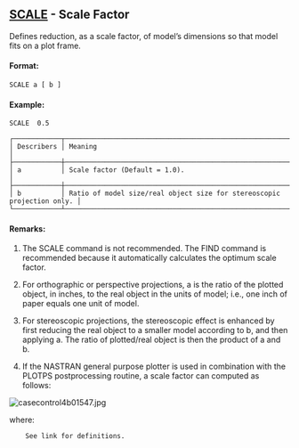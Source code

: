 ## [SCALE](https://nexus.hexagon.com/documentationcenter/bundle/MSC_Nastran_2022.4/page/Nastran_Combined_Book/qrg/casecontrol4b/TOC.SCALE.xhtml) - Scale Factor

Defines reduction, as a scale factor, of model’s dimensions so that model fits on a plot frame.

#### Format:

```nastran
SCALE a [ b ]
```

#### Example:

```nastran
SCALE  0.5
```

```text
┌────────────┬────────────────────────────────────────────────────────────────────────┐
│ Describers │ Meaning                                                                │
├────────────┼────────────────────────────────────────────────────────────────────────┤
│ a          │ Scale factor (Default = 1.0).                                          │
├────────────┼────────────────────────────────────────────────────────────────────────┤
│ b          │ Ratio of model size/real object size for stereoscopic projection only. │
└────────────┴────────────────────────────────────────────────────────────────────────┘
```

#### Remarks:

1. The SCALE command is not recommended. The FIND command is recommended because it automatically calculates the optimum scale factor.

2. For orthographic or perspective projections, a is the ratio of the plotted object, in inches, to the real object in the units of model; i.e., one inch of paper equals one unit of model.

3. For stereoscopic projections, the stereoscopic effect is enhanced by first reducing the real object to a smaller model according to b, and then applying a. The ratio of plotted/real object is then the product of a and b.

4. If the NASTRAN general purpose plotter is used in combination with the PLOTPS postprocessing routine, a scale factor can computed as follows:

![casecontrol4b01547.jpg](https://help-be.hexagonmi.com/bundle/MSC_Nastran_2022.4/page/Nastran_Combined_Book/qrg/casecontrol4b/../../../assets/casecontrol4b01547.jpg?_LANG=enus)  

where:

        See link for definitions.
